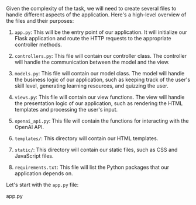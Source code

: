 Given the complexity of the task, we will need to create several files to handle different aspects of the application. Here's a high-level overview of the files and their purposes:

1. `app.py`: This will be the entry point of our application. It will initialize our Flask application and route the HTTP requests to the appropriate controller methods.

2. `controllers.py`: This file will contain our controller class. The controller will handle the communication between the model and the view.

3. `models.py`: This file will contain our model class. The model will handle the business logic of our application, such as keeping track of the user's skill level, generating learning resources, and quizzing the user.

4. `views.py`: This file will contain our view functions. The view will handle the presentation logic of our application, such as rendering the HTML templates and processing the user's input.

5. `openai_api.py`: This file will contain the functions for interacting with the OpenAI API.

6. `templates/`: This directory will contain our HTML templates.

7. `static/`: This directory will contain our static files, such as CSS and JavaScript files.

8. `requirements.txt`: This file will list the Python packages that our application depends on.

Let's start with the `app.py` file:

app.py

